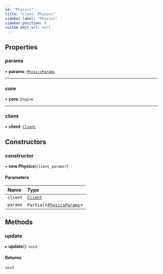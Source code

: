 ```yaml
---
id: "Physics"
title: "Class: Physics"
sidebar_label: "Physics"
sidebar_position: 0
custom_edit_url: null
---
```


## Properties

### params

• **params**: [`PhysicsParams`](../modules.md#physicsparams-58)

___

### core

• **core**: `Engine`

___

### client

• **client**: [`Client`](Client.md)

## Constructors

### constructor

• **new Physics**(`client`, `params?`)

#### Parameters

| Name | Type |
| :------ | :------ |
| `client` | [`Client`](Client.md) |
| `params` | `Partial`<[`PhysicsParams`](../modules.md#physicsparams-58)\> |

## Methods

### update

▸ **update**(): `void`

#### Returns

`void`
